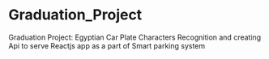 # Graduation_Project
Graduation Project: Egyptian Car Plate Characters Recognition and creating Api to serve Reactjs app as a part of Smart parking system
